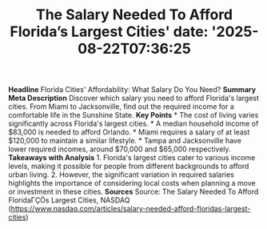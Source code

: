 ﻿---
title: "The Salary Needed To Afford Florida’s Largest Cities'
date: '2025-08-22T07:36:25"
category: "Markets"
summary: ""
slug: "the salary needed to afford floridas largest cities"
source_urls:
  - "https://www.nasdaq.com/articles/salary-needed-afford-floridas-largest-cities"
seo:
  title: "The Salary Needed To Afford Florida’s Largest Cities | Hash n Hedge'
  description: '"
  keywords: ["news", "markets", "brief"]
---
**Headline** Florida Cities' Affordability: What Salary Do You Need?  **Summary Meta Description** Discover which salary you need to afford Florida's largest cities. From Miami to Jacksonville, find out the required income for a comfortable life in the Sunshine State.  **Key Points**  * The cost of living varies significantly across Florida's largest cities. * A median household income of $83,000 is needed to afford Orlando. * Miami requires a salary of at least $120,000 to maintain a similar lifestyle. * Tampa and Jacksonville have lower required incomes, around $70,000 and $65,000 respectively.  **Takeaways with Analysis**  1. Florida's largest cities cater to various income levels, making it possible for people from different backgrounds to afford urban living. 2. However, the significant variation in required salaries highlights the importance of considering local costs when planning a move or investment in these cities.  **Sources** Source: The Salary Needed To Afford FloridaΓÇÖs Largest Cities, NASDAQ (https://www.nasdaq.com/articles/salary-needed-afford-floridas-largest-cities) 
